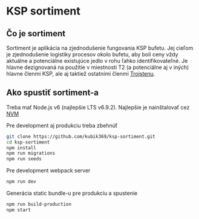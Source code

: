 # KSP sortiment

## Čo je sortiment

Sortiment je aplikácia na zjednodušenie fungovania KSP bufetu. Jej cieľom je zjednodušenie logistiky procesov okolo bufetu, aby boli ceny vždy aktuálne a potenciálne existujúce jedlo v rohu ľahko identifikovateľné. Je hlavne dezignovaná na použitie v miestnosti T2 (a potenciálne aj v iných) hlavne členmi KSP, ale aj taktiež ostatními členmi [Trojstenu](https://www.trojsten).

## Ako spustiť sortiment-a

Treba mať Node.js v6 (najlepšie LTS v6.9.2). Najlepšie je nainštalovať cez [NVM](https://github.com/creationix/nvm)

Pre development aj produkciu treba zbehnúť

```bash
git clone https://github.com/kubik369/ksp-sortiment.git
cd ksp-sortiment
npm install
npm run migrations
npm run seeds
```

Pre development webpack server

```bash
npm run dev
```

Generácia static bundle-u pre produkciu a spustenie

```bash
npm run build-production
npm start
```
